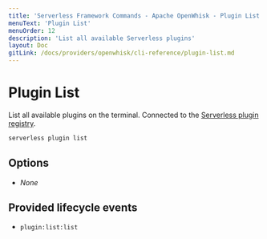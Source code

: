 ```yaml
---
title: 'Serverless Framework Commands - Apache OpenWhisk - Plugin List'
menuText: 'Plugin List'
menuOrder: 12
description: 'List all available Serverless plugins'
layout: Doc
gitLink: /docs/providers/openwhisk/cli-reference/plugin-list.md
---
```


# Plugin List

List all available plugins on the terminal. Connected to the [Serverless plugin registry](https://github.com/serverless/plugins).

```bash
serverless plugin list
```

## Options
- *None*

## Provided lifecycle events
- `plugin:list:list`
